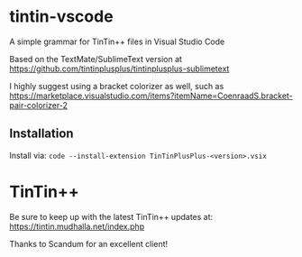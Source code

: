 # tintin-vscode
A simple grammar for TinTin++ files in Visual Studio Code

Based on the TextMate/SublimeText version at https://github.com/tintinplusplus/tintinplusplus-sublimetext

I highly suggest using a bracket colorizer as well, such as https://marketplace.visualstudio.com/items?itemName=CoenraadS.bracket-pair-colorizer-2

## Installation

Install via:
```code --install-extension TinTinPlusPlus-<version>.vsix```

# TinTin++
Be sure to keep up with the latest TinTin++ updates at: https://tintin.mudhalla.net/index.php

Thanks to Scandum for an excellent client!

